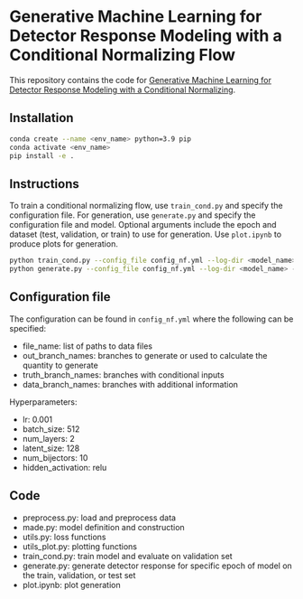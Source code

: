 # Generative Machine Learning for Detector Response Modeling with a Conditional Normalizing Flow
This repository contains the code for [Generative Machine Learning for Detector Response Modeling with a Conditional Normalizing](https://arxiv.org/abs/2303.10148).

## Installation
```bash
conda create --name <env_name> python=3.9 pip
conda activate <env_name>
pip install -e .
```

## Instructions
To train a conditional normalizing flow, use ```train_cond.py``` and specify the configuration file. For generation, use ```generate.py``` and specify the configuration file and model. Optional arguments include the epoch and dataset (test, validation, or train) to use for generation. Use ```plot.ipynb``` to produce plots for generation.
```bash
python train_cond.py --config_file config_nf.yml --log-dir <model_name> --epochs 500
python generate.py --config_file config_nf.yml --log-dir <model_name> --epochs-total 500
```

## Configuration file
The configuration can be found in `config_nf.yml` where the following can be specified:
- file_name: list of paths to data files
- out_branch_names: branches to generate or used to calculate the quantity to generate
- truth_branch_names: branches with conditional inputs
- data_branch_names: branches with additional information

Hyperparameters:
- lr: 0.001
- batch_size: 512
- num_layers: 2
- latent_size: 128
- num_bijectors: 10
- hidden_activation: relu

## Code
- preprocess.py: load and preprocess data
- made.py: model definition and construction
- utils.py: loss functions
- utils_plot.py: plotting functions
- train_cond.py: train model and evaluate on validation set
- generate.py: generate detector response for specific epoch of model on the train, validation, or test set
- plot.ipynb: plot generation
